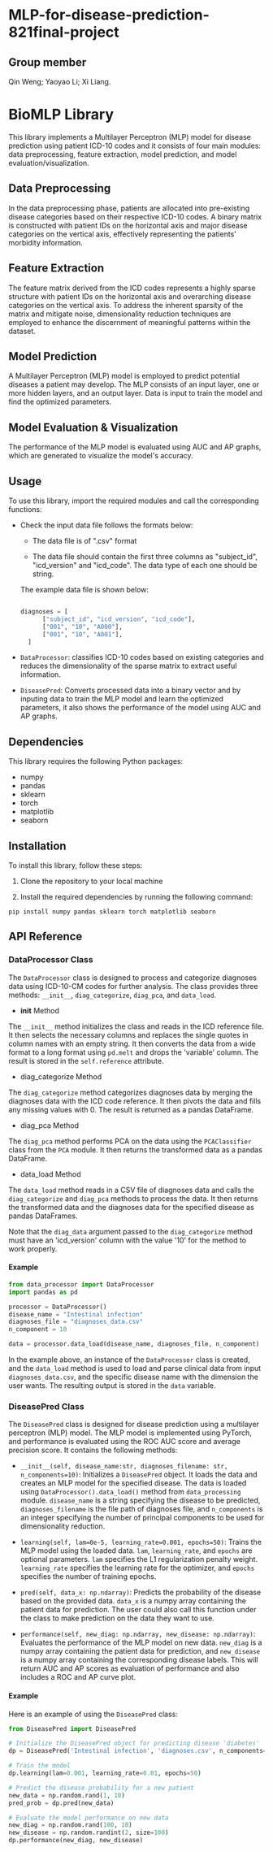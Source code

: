 # MLP-for-disease-prediction-821final-project

## Group member

Qin Weng; Yaoyao Li; Xi Liang.

# BioMLP Library

This library implements a Multilayer Perceptron (MLP) model for disease prediction using patient ICD-10 codes and it consists of four main modules: data preprocessing, feature extraction, model prediction, and model evaluation/visualization.

## Data Preprocessing

In the data preprocessing phase, patients are allocated into pre-existing disease categories based on their respective ICD-10 codes. A binary matrix is constructed with patient IDs on the horizontal axis and major disease categories on the vertical axis, effectively representing the patients' morbidity information.

## Feature Extraction

The feature matrix derived from the ICD codes represents a highly sparse structure with patient IDs on the horizontal axis and overarching disease categories on the vertical axis. To address the inherent sparsity of the matrix and mitigate noise, dimensionality reduction techniques are employed to enhance the discernment of meaningful patterns within the dataset.

## Model Prediction

A Multilayer Perceptron (MLP) model is employed to predict potential diseases a patient may develop. The MLP consists of an input layer, one or more hidden layers, and an output layer. Data is input to train the model and find the optimized parameters.

## Model Evaluation & Visualization

The performance of the MLP model is evaluated using AUC and AP graphs, which are generated to visualize the model's accuracy.

## Usage

To use this library, import the required modules and call the corresponding functions:

- Check the input data file follows the formats below:
  
  * The data file is of ".csv" format
  
  * The data file should contain the first three columns as "subject_id", "icd_version" and "icd_code". The data type of each one should be string.
  
  The example data file is shown below:
  
  ```python

  diagnoses = [
        ["subject_id", "icd_version", "icd_code"],
        ["001", "10", "A000"],
        ["001", "10", "A001"],
    ]
    ```

- `DataProcessor`: classifies ICD-10 codes based on existing categories and reduces the dimensionality of the sparse matrix to extract useful information.
- `DiseasePred`:  Converts processed data into a binary vector and by inputing data to train the MLP model and learn the optimized parameters, it also shows the performance of the model using AUC and AP graphs.

## Dependencies

This library requires the following Python packages:

- numpy
- pandas
- sklearn
- torch
- matplotlib
- seaborn

## Installation

To install this library, follow these steps:

1. Clone the repository to your local machine

2. Install the required dependencies by running the following command:

```
pip install numpy pandas sklearn torch matplotlib seaborn
```

## API Reference

### DataProcessor Class

The `DataProcessor` class is designed to process and categorize diagnoses data using ICD-10-CM codes for further analysis. The class provides three methods: `__init__`, `diag_categorize`, `diag_pca`, and `data_load`.

- __init__ Method

The `__init__` method initializes the class and reads in the ICD reference file. It then selects the necessary columns and replaces the single quotes in column names with an empty string. It then converts the data from a wide format to a long format using `pd.melt` and drops the 'variable' column. The result is stored in the `self.reference` attribute.

- diag_categorize Method

The `diag_categorize` method categorizes diagnoses data by merging the diagnoses data with the ICD code reference. It then pivots the data and fills any missing values with 0. The result is returned as a pandas DataFrame.

- diag_pca Method

The `diag_pca` method performs PCA on the data using the `PCAClassifier` class from the `PCA` module. It then returns the transformed data as a pandas DataFrame.

- data_load Method

The `data_load` method reads in a CSV file of diagnoses data and calls the `diag_categorize` and `diag_pca` methods to process the data. It then returns the transformed data and the diagnoses data for the specified disease as pandas DataFrames.

Note that the `diag_data` argument passed to the `diag_categorize` method must have an 'icd_version' column with the value '10' for the method to work properly.


#### Example

```python
from data_processor import DataProcessor
import pandas as pd

processor = DataProcessor()
disease_name = "Intestinal infection"
diagnoses_file = "diagnoses_data.csv"
n_component = 10

data = processor.data_load(disease_name, diagnoses_file, n_component)
```

In the example above, an instance of the `DataProcessor` class is created, and the `data_load` method is used to load and parse clinical data from input `diagnoses_data.csv`, and the specific disease name with the dimension the user wants. The resulting output is stored in the `data` variable.

### DiseasePred Class

The `DiseasePred` class is designed for disease prediction using a multilayer perceptron (MLP) model. The MLP model is implemented using PyTorch, and performance is evaluated using the ROC AUC score and average precision score. It contains the following methods:

- `__init__(self, disease_name:str, diagnoses_filename: str, n_components=10)`:
    Initializes a `DiseasePred` object. It loads the data and creates an MLP model for the specified disease. The data is loaded using `DataProcessor().data_load()` method from `data_processing` module. `disease_name` is a string specifying the disease to be predicted, `diagnoses_filename` is the file path of diagnoses file, and `n_components` is an integer specifying the number of principal components to be used for dimensionality reduction.

- `learning(self, lam=0e-5, learning_rate=0.001, epochs=50)`:
    Trains the MLP model using the loaded data. `lam`, `learning_rate`, and `epochs` are optional parameters. `lam` specifies the L1 regularization penalty weight. `learning_rate` specifies the learning rate for the optimizer, and `epochs` specifies the number of training epochs.

- `pred(self, data_x: np.ndarray)`:
    Predicts the probability of the disease based on the provided data. `data_x` is a numpy array containing the patient data for prediction. The user could also call this function under the class to make prediction on the data they want to use.

- `performance(self, new_diag: np.ndarray, new_disease: np.ndarray)`:
    Evaluates the performance of the MLP model on new data. `new_diag` is a numpy array containing the patient data for prediction, and `new_disease` is a numpy array containing the corresponding disease labels. This will return AUC and AP scores as evaluation of performance and also includes a ROC and AP curve plot.

#### Example

Here is an example of using the `DiseasePred` class:

```python
from DiseasePred import DiseasePred

# Initialize the DiseasePred object for predicting disease 'diabetes'
dp = DiseasePred('Intestinal infection', 'diagnoses.csv', n_components=10)

# Train the model
dp.learning(lam=0.001, learning_rate=0.01, epochs=50)

# Predict the disease probability for a new patient
new_data = np.random.rand(1, 10)
pred_prob = dp.pred(new_data)

# Evaluate the model performance on new data
new_diag = np.random.rand(100, 10)
new_disease = np.random.randint(2, size=100)
dp.performance(new_diag, new_disease)
```
